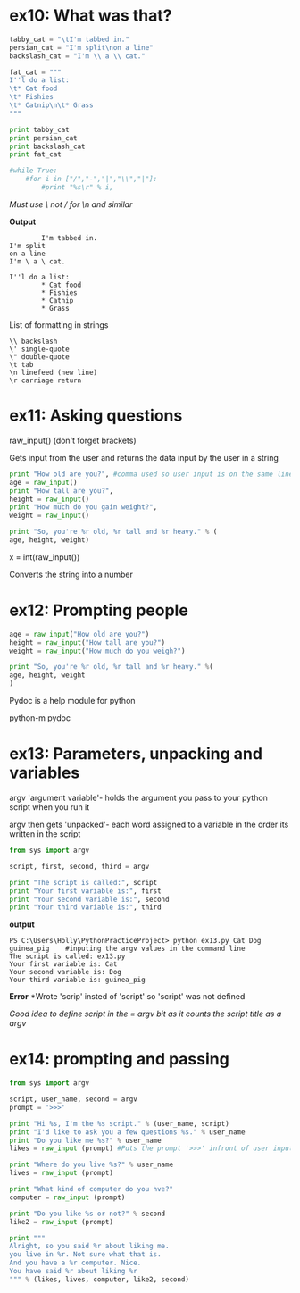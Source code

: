# ex10: What was that?
```python
tabby_cat = "\tI'm tabbed in."
persian_cat = "I'm split\non a line"
backslash_cat = "I'm \\ a \\ cat."

fat_cat = """
I''l do a list:
\t* Cat food
\t* Fishies
\t* Catnip\n\t* Grass
"""

print tabby_cat
print persian_cat
print backslash_cat
print fat_cat

#while True:
    #for i in ["/","-","|","\\","|"]:
        #print "%s\r" % i,
```
*Must use \ not / for \n and similar*

**Output**
```
        I'm tabbed in.
I'm split
on a line
I'm \ a \ cat.

I''l do a list:
        * Cat food
        * Fishies
        * Catnip
        * Grass
```
List of formatting in strings
```
\\ backslash
\' single-quote
\" double-quote
\t tab
\n linefeed (new line)
\r carriage return
```
# ex11: Asking questions
raw_input() (don't forget brackets)

Gets input from the user and returns the data input by the user in a string

```python
print "How old are you?", #comma used so user input is on the same line as question
age = raw_input()
print "How tall are you?",
height = raw_input()
print "How much do you gain weight?",
weight = raw_input()

print "So, you're %r old, %r tall and %r heavy." % (
age, height, weight)
```
x = int(raw_input())

Converts the string into a number

# ex12: Prompting people
```python
age = raw_input("How old are you?")
height = raw_input("How tall are you?")
weight = raw_input("How much do you weigh?")

print "So, you're %r old, %r tall and %r heavy." %(
age, height, weight
)
```
Pydoc is a help module for python

python-m pydoc <function>
    
# ex13: Parameters, unpacking and variables
argv 'argument variable'- holds the argument you pass to your python script when you run it

argv then gets 'unpacked'- each word assigned to a variable in the order its written in the script
```python
from sys import argv

script, first, second, third = argv

print "The script is called:", script
print "Your first variable is:", first
print "Your second variable is:", second
print "Your third variable is:", third
```
**output**
```
PS C:\Users\Holly\PythonPracticeProject> python ex13.py Cat Dog guinea_pig    #inputing the argv values in the command line
The script is called: ex13.py
Your first variable is: Cat
Your second variable is: Dog
Your third variable is: guinea_pig
```
**Error** *Wrote 'scrip' insted of 'script' so 'script' was not defined

*Good idea to define script in the = argv bit as it counts the script title as a argv*

# ex14: prompting and passing
```python
from sys import argv

script, user_name, second = argv
prompt = '>>>'

print "Hi %s, I'm the %s script." % (user_name, script)
print "I'd like to ask you a few questions %s." % user_name
print "Do you like me %s?" % user_name
likes = raw_input (prompt) #Puts the prompt '>>>' infront of user input

print "Where do you live %s?" % user_name
lives = raw_input (prompt)

print "What kind of computer do you hve?"
computer = raw_input (prompt)

print "Do you like %s or not?" % second
like2 = raw_input (prompt)

print """
Alright, so you said %r about liking me.
you live in %r. Not sure what that is.
And you have a %r computer. Nice.
You have said %r about liking %r
""" % (likes, lives, computer, like2, second)
```
